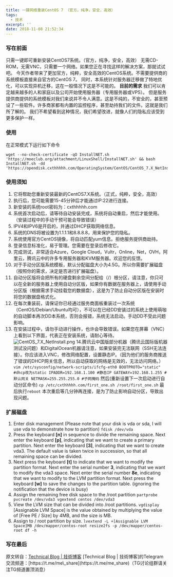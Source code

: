 ```yaml
---
title: 一键网络重装CentOS 7 （官方，纯净，安全，高效）
tags:
  - 技术
excerpt: ''
date: 2018-11-08 21:52:34
---
```


### 写在前面

只需一键即可重新安装CentOS7系统。（官方，纯净，安全，高效） 无需CD-ROM，无需VNC，只需要一个网络。如果您正在寻找这样的解决方案，那就试试吧。 今天作者带来了更加官方，纯粹，安全高效的CentOS系统。不需要提供商的系统模板直接来自官方的CentOS 7。 同时，本系统针对服务器迁移做了特地优化，可以实现异机迁移，这在一般情况下这是不可能的。 **目前的需求** 我们可以肯定越来越多的人和家庭以及公司开始使用服务器（专用服务器或VPS）。 但是服务提供商提供的系统模板对我们来说并不令人满意。这是不纯的，不安全的，甚至预设了一些软件。许多商家都有内置的监控程序，甚至劫持我们的文件。这就是我们所了解的。 我们不希望看到这种情况，我们希望改进，就像人们的隐私应该受到更多保护一样。

### 使用

在正常模式下运行如下命令

    wget --no-check-certificate -qO InstallNET.sh 'https://moeclub.org/attachment/LinuxShell/InstallNET.sh' && bash InstallNET.sh -dd 'https://opendisk.cxthhhhh.com/OperatingSystem/CentOS/CentOS_7.X_NetInstall_AutoPartition.vhd.gz'
    

### 使用须知

1.  它将帮助您重新安装最新的CentOS7.X系统。（正式，纯粹，安全，高效）
2.  执行后，您可能需要15-45分钟后才能通过IP:22进行连接。
3.  新安装的系统root密码为：cxthhhhh.com
4.  系统首次启动后，请等待自动安装完成，系统将自动重启，然后才能使用。（安装过程中的手动干预可能会导致错误）
5.  IPV4和IPV6是开启的，并通过DHCP获取网络信息。
6.  系统的DNS将被设置为1.1.1.1和8.8.8.8，用来保护您的隐私。
7.  系统使用官方CentOS镜像，将自动匹配yum信息。拒绝服务提供商劫持。
8.  登录信息标准化，易于管理。您需要在登录后修改它。
9.  完成测试，非常适合Azure，Google Cloud，Vultr，Online，Net，OVH，阿里云，腾讯云中的许多专用服务器和KVM服务器。欢迎您的反馈。
10.  对于手动分区版系统模板，默认分配磁盘大小为4.5G。所以你需要扩展磁盘（按照你的需求，决定是否进行扩展磁盘）。
11.  自动分区版将会把所有的硬盘剩余空间分配给（/）根分区，请注意，你只可以在全新的服务器上使用自动分区版，如果你有数据在服务器上，请使用手动分区版（根据需求手动挂载您的数据盘），这是为了防止自动分区版在安装时将您的数据盘格式化。
12.  在每次重装前，请保证你已经通过服务商面板重装过一次系统（CentOS/Debian/Ubuntu均可），不可以在已经DD安装过的系统上使用萌咖的自动脚本再次DD本系统，否则会报错，系统无法启动。手动DD不受此问题影响。
13.  在安装过程中，请勿手动进行操作，也许会导致错误。如果您在屏幕（VNC）上看到以下界面，代表正在安装系统，请耐心等待。 ![CentOS_7.X_NetInstall.png](https://i.loli.net/2019/01/05/5c30326cdbb15.png) 14.腾讯云中国版部分机器（腾讯云国际版机器测试没问题）和DigitalOcean机器请注意，如果安装完无法联网（SSH无法连接）。你应该进入VNC，修改网络配置，设置静态IP。（因为他们的服务商推送了错误的DHCP网关信息，所以自动获取的网络是无效的，无法访问网络。） `vim /etc/sysconfig/network-scripts/ifcfg-eth0 BOOTPROTO="static" #dhcp改为static IPADDR=192.168.1.100 #静态IP GATEWAY=192.168.1.255 #默认网关 NETMASK=255.255.255.0 #子网掩码` 然后(重新设置下一次启动进行自动分区命令) `cp /etc/cxthhhhh.com/first_one.sh /root/first_one.sh` 最后执行`reboot` 本次重启等几分钟再连接，是为了防止影响自动分区，导致出现问题。

### 扩展磁盘

1.  Enter disk management (Please note that your disk is vda or sda, I will use vda to demonstrate how to partition) `fdisk /dev/vda`
2.  Press the keyboard **\[n\]** in sequence to divide the remaining space. Next enter the keyboard **\[p\]**, indicating that we want to create a primary partition. Next enter the keyboard **\[3\]**, indicating that we want to create vda3. The default value is taken twice in succession, so that all remaining space can be divided.
3.  Next press the keyboard **\[t\]** to indicate that we want to modify the partition format. Next enter the serial number **3**, indicating that we want to modify the vda3 space. Next enter the serial number **8e**, indicating that we want to modify to the LVM partition format. Next press the keyboard **\[w\]** to save the changes to the partition table. (ignoring the notification that the device is busy)
4.  Assign the remaining free disk space to the /root partition `partprobe pvcreate /dev/vda3 vgextend centos /dev/vda3`
5.  View the LVM size that can be divided into /root partitions. `vgdisplay` \[Assignable LVM Space\] is the value obtained by multiplying the value of \[Free PE / Size\] by 4MB, and the size is MB.
6.  Assign to / root partition by size. `lvextend -L +[Assignable LVM Space]MB /dev/mapper/centos-root resize2fs -p /dev/mapper/centos-root df -h`

### 写在最后

原文转自：[Technical Blog | 技術博客](https://tech.cxthhhhh.com/linux/2018/07/31/original-network-one-click-reinstall-centos-7-official-pure-safe-efficient-cn.html "Technical Blog | 技術博客") \[Technical Blog | 技術博客\]的Telegram交流频道：[](https://t.me/me_share "https://t.me/me_share")[https://t.me/me\_share](https://t.me/me_share)（TG讨论组群请关注TG频道置顶消息）